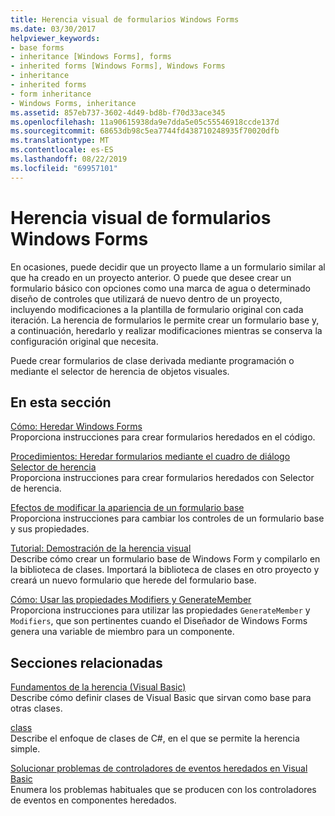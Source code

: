 ```yaml
---
title: Herencia visual de formularios Windows Forms
ms.date: 03/30/2017
helpviewer_keywords:
- base forms
- inheritance [Windows Forms], forms
- inherited forms [Windows Forms], Windows Forms
- inheritance
- inherited forms
- form inheritance
- Windows Forms, inheritance
ms.assetid: 857eb737-3602-4d49-bd8b-f70d33ace345
ms.openlocfilehash: 11a90615938da9e7dda5e05c55546918ccde137d
ms.sourcegitcommit: 68653db98c5ea7744fd438710248935f70020dfb
ms.translationtype: MT
ms.contentlocale: es-ES
ms.lasthandoff: 08/22/2019
ms.locfileid: "69957101"
---
```

# <a name="windows-forms-visual-inheritance"></a>Herencia visual de formularios Windows Forms
En ocasiones, puede decidir que un proyecto llame a un formulario similar al que ha creado en un proyecto anterior. O puede que desee crear un formulario básico con opciones como una marca de agua o determinado diseño de controles que utilizará de nuevo dentro de un proyecto, incluyendo modificaciones a la plantilla de formulario original con cada iteración. La herencia de formularios le permite crear un formulario base y, a continuación, heredarlo y realizar modificaciones mientras se conserva la configuración original que necesita.  
  
 Puede crear formularios de clase derivada mediante programación o mediante el selector de herencia de objetos visuales.  
  
## <a name="in-this-section"></a>En esta sección  
 [Cómo: Heredar Windows Forms](how-to-inherit-windows-forms.md)  
 Proporciona instrucciones para crear formularios heredados en el código.  
  
 [Procedimientos: Heredar formularios mediante el cuadro de diálogo Selector de herencia](how-to-inherit-forms-using-the-inheritance-picker-dialog-box.md)  
 Proporciona instrucciones para crear formularios heredados con Selector de herencia.  
  
 [Efectos de modificar la apariencia de un formulario base](effects-of-modifying-base-form-appearance.md)  
 Proporciona instrucciones para cambiar los controles de un formulario base y sus propiedades.  
  
 [Tutorial: Demostración de la herencia visual](walkthrough-demonstrating-visual-inheritance.md)  
 Describe cómo crear un formulario base de Windows Form y compilarlo en la biblioteca de clases. Importará la biblioteca de clases en otro proyecto y creará un nuevo formulario que herede del formulario base.  
  
 [Cómo: Usar las propiedades Modifiers y GenerateMember](how-to-use-the-modifiers-and-generatemember-properties.md)  
 Proporciona instrucciones para utilizar las propiedades `GenerateMember` y `Modifiers`, que son pertinentes cuando el Diseñador de Windows Forms genera una variable de miembro para un componente.  
  
## <a name="related-sections"></a>Secciones relacionadas  
 [Fundamentos de la herencia (Visual Basic)](../../../visual-basic/programming-guide/language-features/objects-and-classes/inheritance-basics.md)  
 Describe cómo definir clases de Visual Basic que sirvan como base para otras clases.  
  
 [class](../../../csharp/language-reference/keywords/class.md)  
 Describe el enfoque de clases de C#, en el que se permite la herencia simple.  
  
 [Solucionar problemas de controladores de eventos heredados en Visual Basic](../../../visual-basic/programming-guide/language-features/events/troubleshooting-inherited-event-handlers.md)  
 Enumera los problemas habituales que se producen con los controladores de eventos en componentes heredados.
